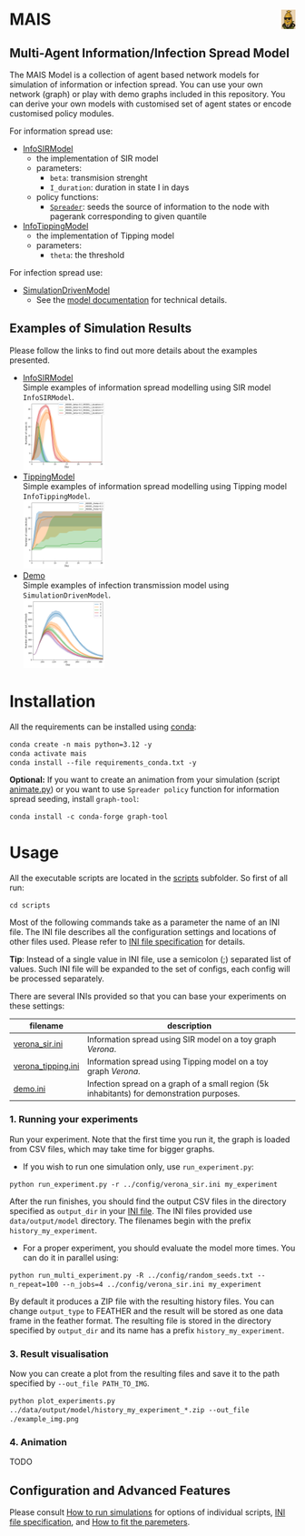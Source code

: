 
# <img src="./doc/fig/mais.png" style="float: right;" width="5%"/> MAIS
## Multi-Agent Information/Infection Spread Model 



<!--- PDF BREAK -->

The MAIS Model is a collection of agent based network models for simulation of information or infection spread. 
You can use your own network (graph) or play with demo graphs included in this repository. You can derive your own models with customised set of agent states or encode customised policy modules.   

For information spread use:
  + [InfoSIRModel](src/models/agent_info_models.py)
    - the implementation of SIR model
    - parameters:
      - `beta`: transmision strenght
      - `I_duration`: duration in state I in days
    - policy functions:
      - [`Spreader`](src/policies/spreader_policy.py): seeds the source of information to the node with pagerank corresponding to given quantile             
  + [InfoTippingModel](src/models/agent_info_models.py)
    - the implementation of Tipping model
    - parameters:
        - `theta`: the threshold
          
 For infection spread use:
   + [SimulationDrivenModel](src/models/agent_based_network_model.py)
      - See the [model documentation](doc/model.md) for technical details.


## Examples of Simulation Results

Please follow the links to find out more details about the examples presented.
+ [InfoSIRModel](doc/sir.md) <br>
  Simple examples of information spread modelling using SIR model `InfoSIRModel`.<br>
  <img src="doc/fig/demo_verona_sir.png" width="30%"/>
+ [TippingModel](doc/tipping.md) <br>
  Simple examples of information spread modelling using Tipping model `InfoTippingModel`.<br>
  <img src="doc/fig/demo_verona_tipping.png" width="30%"/>
+ [Demo](doc/demo.md) <br>
  Simple examples of infection transmission model using `SimulationDrivenModel`.<br>
  <img src="doc/fig/demo_tracing.png" width="30%"/>


# Installation

All the requirements can be installed using [conda](https://docs.conda.io/en/latest/):

```console
conda create -n mais python=3.12 -y
conda activate mais
conda install --file requirements_conda.txt -y
```
**Optional:** If you want to create an animation from your simulation (script [animate.py](scripts/animate.py)) or you want to use `Spreader policy` function for information spread seeding, install `graph-tool`: 
```console
conda install -c conda-forge graph-tool
```
<!--For other options and/or more help please refer to the [installation instructions](doc/installation.md).-->

# Usage

All the executable scripts are located in the [scripts](scripts) subfolder. So first of all run:

```console
cd scripts
```

Most of the following commands take as a parameter the name of an INI file. The INI file describes all the configuration
settings and locations of other files used. Please refer to [INI file specification](doc/inifile.md) for details.

**Tip**: Instead of a single value in INI file, use a semicolon (;) separated list of values. 
Such INI file will be expanded to the set of configs, each config will be processed separately.

There are several INIs provided so that you can base your experiments on these settings:

|filename|description|
|---|---|
|[verona_sir.ini](config/verona_sir.ini)| Information spread using SIR model on a toy graph *Verona*.|
|[verona_tipping.ini](config/verona_tipping.ini)| Information spread using Tipping model on a toy graph *Verona*.|
|[demo.ini](config/demo.ini)| Infection spread on a graph of a small region (5k inhabitants) for demonstration purposes.|


### 1. Running your experiments

Run your experiment. Note that the first time you run it, the graph is loaded from CSV files, which may take time for bigger graphs.

+ If you wish to run one simulation only, use `run_experiment.py`:

```console
python run_experiment.py -r ../config/verona_sir.ini my_experiment
```
After the run finishes, you should find the output CSV files  in the directory specified as `output_dir`
in your [INI file](doc/inifile.md#task). The INI files provided use `data/output/model` directory.
The filenames begin with the prefix `history_my_experiment`. 

+ For a proper experiment, you should evaluate the model more times. You can do it in parallel using:

```console
python run_multi_experiment.py -R ../config/random_seeds.txt --n_repeat=100 --n_jobs=4 ../config/verona_sir.ini my_experiment
```

By default it produces a ZIP file with the resulting history files. You can change `output_type` to FEATHER and the result
will be stored as one data frame in the feather format. The resulting file is stored in the directory specified
by `output_dir` and its name has a prefix `history_my_experiment`.

### 3. Result visualisation

Now you can create a plot from the resulting files and save it to the path specified by `--out_file PATH_TO_IMG`.

```console
python plot_experiments.py ../data/output/model/history_my_experiment_*.zip --out_file ./example_img.png
```
### 4. Animation 
 TODO

<!--- PDF BREAK --><!--- PDF BREAK -->

## Configuration and Advanced Features

Please consult [How to run simulations](doc/run.md) for options of individual scripts,
[INI file specification](doc/inifile.md), and [How to fit the paremeters](doc/run.md#6-fitting-your-model).

